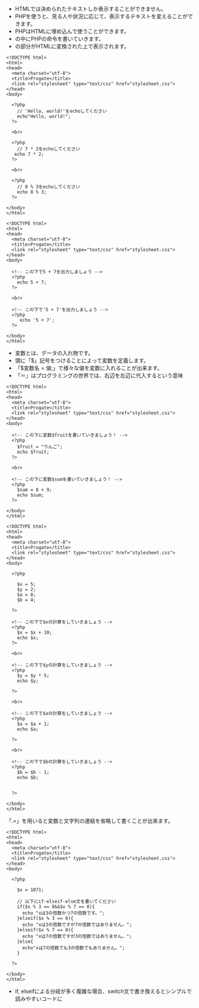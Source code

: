 - HTMLでは決められたテキストしか表示することができません。
- PHPを使うと、見る人や状況に応じて、表示するテキストを変えることができます。
- PHPはHTMLに埋め込んで使うことができます。
- <?php 〜 ?>の中にPHPの命令を書いていきます。
- <?php 〜 ?>の部分がHTMLに変換された上で表示されます。
```
<!DOCTYPE html>
<html>
<head>
  <meta charset="utf-8">
  <title>Progate</title>
  <link rel="stylesheet" type="text/css" href="stylesheet.css">
</head>
<body>

  <?php
    // 'Hello, world!'をechoしてください
    echo"Hello, world!";
  ?>
  
  <br>

  <?php
    // 7 * 2をechoしてください
   echo 7 * 2; 
  ?>

  <br>

  <?php
    // 8 % 3をechoしてください
    echo 8 % 3;
  ?>

</body>
</html>
```
```
<!DOCTYPE html>
<html>
<head>
  <meta charset="utf-8">
  <title>Progate</title>
  <link rel="stylesheet" type="text/css" href="stylesheet.css">
</head>
<body>

  <!-- この下で5 + 7を出力しましょう -->
  <?php
    echo 5 + 7;
  ?>

  <br>

  <!-- この下で'5 + 7'を出力しましょう -->
  <?php
     echo '5 + 7';
  ?>

</body>
</html>
```
- 変数とは、データの入れ物です。
- 頭に「$」記号をつけることによって変数を定義します。
- 「$変数名 = 値;」で様々な値を変数に入れることが出来ます。
- 「＝」はプログラミングの世界では、右辺を左辺に代入するという意味
```
<!DOCTYPE html>
<html>
<head>
  <meta charset="utf-8">
  <title>Progate</title>
  <link rel="stylesheet" type="text/css" href="stylesheet.css">
</head>
<body>

  <!-- この下に変数$fruitを書いていきましょう！ -->
  <?php
    $fruit = "りんご";
    echo $fruit;
  ?>

  <br>

  <!-- この下に変数$sumを書いていきましょう！ -->
  <?php
    $sum = 8 + 9;
    echo $sum;
  ?>

</body>
</html>
```
```
<!DOCTYPE html>
<html>
<head>
  <meta charset="utf-8">
  <title>Progate</title>
  <link rel="stylesheet" type="text/css" href="stylesheet.css">
</head>
<body>

  <?php

    $x = 5;
    $y = 2;
    $a = 8;
    $b = 4;
    
  ?>

  <!-- この下で$xの計算をしていきましょう -->
  <?php
    $x = $x + 10;
    echo $x;
  ?>

  <br>

  <!-- この下で$yの計算をしていきましょう -->
  <?php
    $y = $y * 5;
    echo $y;
    
  ?>

  <br>

  <!-- この下で$aの計算をしていきましょう -->
  <?php
    $a = $a + 1;
    echo $a;
    
  ?>

  <br>
  
  <!-- この下で$bの計算をしていきましょう -->
  <?php
    $b = $b - 1;
    echo $b;
    
    
  ?>

</body>
</html>
```
「.=」を用いると変数と文字列の連結を省略して書くことが出来ます。
```
<!DOCTYPE html>
<html>
<head>
  <meta charset="utf-8">
  <title>Progate</title>
  <link rel="stylesheet" type="text/css" href="stylesheet.css">
</head>
<body>

  <?php
  
    $x = 1071;
    
    // 以下にif-elseif-else文を書いてください
    if($x % 3 == 0&&$x % 7 == 0){
      echo "xは3の倍数かつ7の倍数です。";
    }elseif($x % 3 == 0){
      echo "xは3の倍数ですが7の倍数ではありません。";
    }elseif($x % 7 == 0){
      echo "xは7の倍数ですが3の倍数ではありません。";
    }else{
      echo"xは7の倍数でも3の倍数でもありません。";
    }
    
  ?>

</body>
</html>
```
- if, elseifによる分岐が多く複雑な場合、switch文で書き換えるとシンプルで読みやすいコードに
